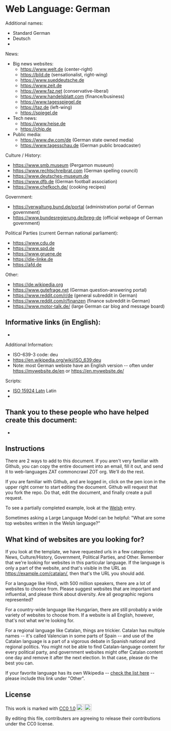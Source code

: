 # Web Language: German

Additional names:
- Standard German
- Deutsch
- 

News:
- Big news websites:
  - https://www.welt.de (center-right)
  - https://bild.de (sensationalist, right-wing)
  - https://www.sueddeutsche.de
  - https://www.zeit.de
  - https://www.faz.net (conservative-liberal)
  - https://www.handelsblatt.com (finance/business)
  - https://www.tagesspiegel.de
  - https://taz.de (left-wing)
  - https://spiegel.de
- Tech news:
  - https://www.heise.de
  - https://chip.de
- Public media:
  - https://www.dw.com/de (German state owned media)
  - https://www.tagesschau.de (German public broadcaster)

Culture / History:
- https://www.smb.museum (Pergamon museum)
- https://www.rechtschreibrat.com (German spelling council)
- https://www.deutsches-museum.de
- https://www.dfb.de (German football association)
- https://www.chefkoch.de/ (cooking recipes)

Government:
- https://verwaltung.bund.de/portal (administration portal of German government)
- https://www.bundesregierung.de/breg-de (official webpage of German government)

Political Parties (current German national parliament):
- https://www.cdu.de
- https://www.spd.de
- https://www.gruene.de
- https://die-linke.de
- https://afd.de

Other:
- https://de.wikipedia.org
- https://www.gutefrage.net (German question-answering portal)
- https://www.reddit.com/r/de (general subreddit in German)
- https://www.reddit.com/r/finanzen (finance subreddit in German)
- https://www.motor-talk.de/ (large German car blog and message board) 

Informative links (in English):
- 
- 

Additional Information:
- ISO-639-3 code: deu
- https://en.wikipedia.org/wiki/ISO_639:deu
- Note: most German webiste have an English version -- often under https://mywebsite.de/en or https://en.mywebsite.de/


Scripts:
- <a href="https://en.wikipedia.org/wiki/ISO_15924">ISO 15924 Latn</a> Latin
- 

Thank you to these people who have helped create this document:
- 
- 

## Instructions

There are 2 ways to add to this document. If you aren't very familiar
with Github, you can copy the entire document into an email, fill it
out, and send it to web-languages ZAT commoncrawl ZOT org. We'll do the rest.

If you are familiar with Github, and are logged in, click on the pen
icon in the upper right corner to start editing the document.
Github will request that you fork the repo. Do that, edit the
document, and finally create a pull request.

To see a partially completed example, look at the
[Welsh](../living/welsh.md) entry.

Sometimes asking a Large Language Model can be helpful: "What are some
top websites written in the Welsh language?"

## What kind of websites are you looking for?

If you look at the template, we have requested urls in a few
categories: News, Culture/History, Government, Political Parties, and
Other. Remember that we're looking for websites in this particular
language. If the language is only a part of the website, and that's
visible in the URL as https://example.com/catalan/, then that's the
URL you should add.

For a language like Hindi, with 500 million speakers, there are a lot
of websites to choose from. Please suggest websites that are important
and influential, and please think about diversity. Are all geographic
regions represented?

For a country-wide language like Hungarian, there are still probably a
wide variety of websites to choose from. If a website is all English,
however, that's not what we're looking for.

For a regional language like Catalan, things are trickier. Catalan has
multiple names -- it's called Valencian in some parts of Spain -- and
use of the Catalan language is a part of a vigorous debate in Spanish
national and regional politics. You might not be able to find
Catalan-language content for every political party, and government
websites might offer Catalan content one day and remove it after
the next election. In that case, please do the best you can.

If your favorite language has its own Wikipedia -- [check the list here](https://en.wikipedia.org/wiki/List_of_Wikipedias) --
please include this link under "Other".

## License

<p xmlns:cc="http://creativecommons.org/ns#" >This work is marked with <a href="https://creativecommons.org/publicdomain/zero/1.0/?ref=chooser-v1" target="_blank" rel="license noopener noreferrer" style="display:inline-block;">CC0 1.0<img style="height:22px!important;margin-left:3px;vertical-align:text-bottom;" src="https://mirrors.creativecommons.org/presskit/icons/cc.svg?ref=chooser-v1" alt=""><img style="height:22px!important;margin-left:3px;vertical-align:text-bottom;" src="https://mirrors.creativecommons.org/presskit/icons/zero.svg?ref=chooser-v1" alt=""></a></p>

By editing this file, contributers are agreeing to release their contributions under the CC0 license.
